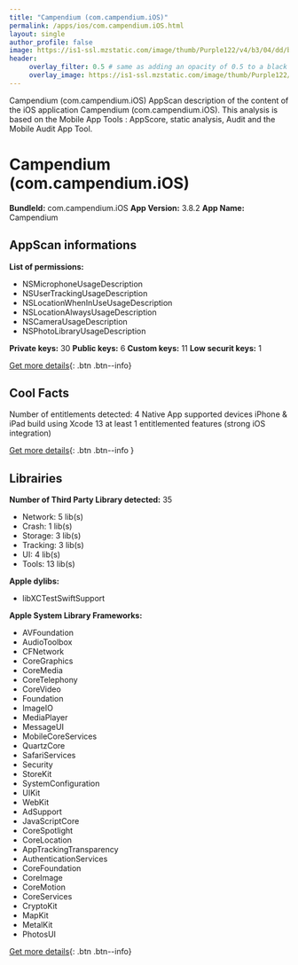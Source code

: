 ```yaml
---
title: "Campendium (com.campendium.iOS)"
permalink: /apps/ios/com.campendium.iOS.html
layout: single
author_profile: false
image: https://is1-ssl.mzstatic.com/image/thumb/Purple122/v4/b3/04/dd/b304ddf3-34af-e4f0-2552-c9cf8f1ea9f9/AppIcon-0-1x_U007emarketing-0-0-0-8-0-0-85-220.png/512x512bb.jpg
header: 
     overlay_filter: 0.5 # same as adding an opacity of 0.5 to a black background
     overlay_image: https://is1-ssl.mzstatic.com/image/thumb/Purple122/v4/b3/04/dd/b304ddf3-34af-e4f0-2552-c9cf8f1ea9f9/AppIcon-0-1x_U007emarketing-0-0-0-8-0-0-85-220.png/512x512bb.jpg
---
```

Campendium (com.campendium.iOS) AppScan description of the content of the iOS application Campendium (com.campendium.iOS). This analysis is based on the Mobile App Tools : AppScore, static analysis, Audit and the Mobile Audit App Tool.

# Campendium (com.campendium.iOS)

**BundleId:** com.campendium.iOS
**App Version:** 3.8.2
**App Name:** Campendium


## AppScan informations 

**List of permissions:** 
- NSMicrophoneUsageDescription
- NSUserTrackingUsageDescription
- NSLocationWhenInUseUsageDescription
- NSLocationAlwaysUsageDescription
- NSCameraUsageDescription
- NSPhotoLibraryUsageDescription
  
  
**Private keys:** 30
**Public keys:** 6
**Custom keys:** 11
**Low securit keys:** 1
  
[Get more details](/pricing.html){: .btn .btn--info}

## Cool Facts

Number of entitlements detected: 4
Native App
supported devices iPhone & iPad
build using Xcode 13
at least 1 entitlemented features (strong iOS integration)
  
[Get more details](/pricing.html){: .btn .btn--info }

## Librairies 
**Number of Third Party Library detected:** 35
- Network: 5 lib(s)
- Crash: 1 lib(s)
- Storage: 3 lib(s)
- Tracking: 3 lib(s)
- UI: 4 lib(s)
- Tools: 13 lib(s)


**Apple dylibs:**
- libXCTestSwiftSupport


**Apple System Library Frameworks:**
- AVFoundation
- AudioToolbox
- CFNetwork
- CoreGraphics
- CoreMedia
- CoreTelephony
- CoreVideo
- Foundation
- ImageIO
- MediaPlayer
- MessageUI
- MobileCoreServices
- QuartzCore
- SafariServices
- Security
- StoreKit
- SystemConfiguration
- UIKit
- WebKit
- AdSupport
- JavaScriptCore
- CoreSpotlight
- CoreLocation
- AppTrackingTransparency
- AuthenticationServices
- CoreFoundation
- CoreImage
- CoreMotion
- CoreServices
- CryptoKit
- MapKit
- MetalKit
- PhotosUI


  
[Get more details](/pricing.html){: .btn .btn--info}

